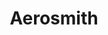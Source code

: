 ---
title: "Aerosmith"
summary: "Aerosmith is an American rock band, sometimes referred to as \"the Bad Boys from Boston\" and \"America's Greatest Rock and Roll Band\". Their style, which is rooted in blues-based hard rock, has come to also incorporate elements of pop rock, heavy metal, and rhythm and blues, and has inspired many subsequent rock artists. They were formed in Boston, Massachusetts in 1970. Guitarist Joe Perry and bassist Tom Hamilton, originally in a band together called the Jam Band, met up with vocalist Steven Tyler, drummer Joey Kramer, and guitarist Ray Tabano, and formed Aerosmith. In 1971, Tabano was replaced by Brad Whitford, and the band began developing a following in Boston."
image: "aerosmith.jpg"
---